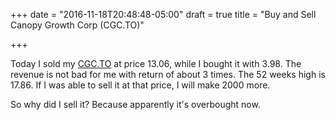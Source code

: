 +++
date = "2016-11-18T20:48:48-05:00"
draft = true
title = "Buy and Sell Canopy Growth Corp (CGC.TO)"

+++

Today I sold my [CGC.TO](https://www.google.com/finance?q=TSE:CGC) at price 13.06, while I bought it with 3.98. The revenue is not bad for me with return of about 3 times. The 52 weeks high is 17.86. If I was able to sell it at that price, I will make 2000 more.

So why did I sell it? Because apparently it's overbought now.